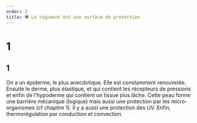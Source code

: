 ```yaml
---
order: 2
title: 🛡 Le tégument est une surface de protection
---
```


# 1
## 1
On a un épiderme, le plus anecdotique. Elle est constamment renouvelée. Ensuite le derme, plus élastique, et qui contient les récepteurs de pressions et enfin de l'hypoderme qui contient un tissue plus lâche. Cette peau forme une barrière mécanique (logique) mais aussi une protection par les micro-organismes (cf chapitre 1). Il y a aussi une protection des UV. Enfin, thermorégulation par conduction et convection.